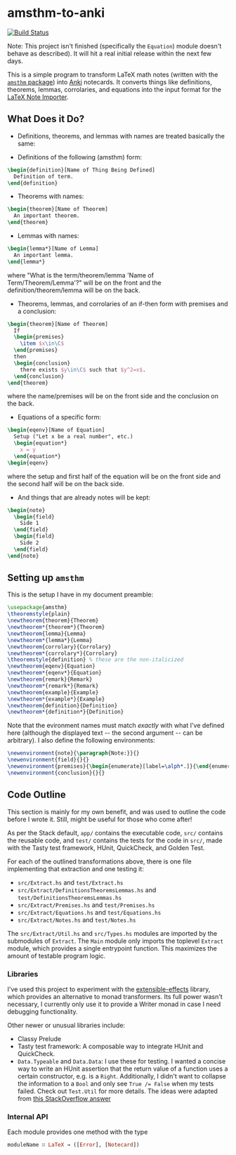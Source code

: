 # amsthm-to-anki

[![Build Status](https://travis-ci.org/siddharthist/amsthm-to-anki.svg?branch=master)](https://travis-ci.org/siddharthist/amsthm-to-anki)

Note: This project isn't finished (specifically the `Equation`) module doesn't behave as described). It will hit a real initial release within the next few days.

This is a simple program to transform LaTeX math notes (written with
the [`amsthm` package][amsthm]) into [Anki][anki] notecards. It converts things
like definitions, theorems, lemmas, corrolaries, and equations into the input
format for the [LaTeX Note Importer][latex-note-importer].

## What Does it Do?

 * Definitions, theorems, and lemmas with names are treated basically the same:
  - Definitions of the following (amsthm) form:
```tex
\begin{definition}[Name of Thing Being Defined]
  Definition of term.
\end{definition}
```
  - Theorems with names:
```tex
\begin{theorem}[Name of Theorem]
  An important theorem.
\end{theorem}
```
  - Lemmas with names:
```tex
\begin{lemma*}[Name of Lemma]
  An important lemma.
\end{lemma*}
```
  where "What is the term/theorem/lemma 'Name of Term/Theorem/Lemma'?" will be
  on the front and the definition/theorem/lemma will be on the back.
 * Theorems, lemmas, and corrolaries of an if-then form with premises and a
   conclusion:
```tex
\begin{theorem}[Name of Theorem]
  If
  \begin{premises}
    \item $x\in\C$
  \end{premises}
  then
  \begin{conclusion}
    there exists $y\in\C$ such that $y^2=x$.
  \end{conclusion}
\end{theorem}
```
  where the name/premises will be on the front side and the conclusion on the
  back.
 * Equations of a specific form:
```tex
\begin{eqenv}[Name of Equation]
  Setup ("Let x be a real number", etc.)
  \begin{equation*}
    x = y
  \end{equation*}
\begin{eqenv}
```
  where the setup and first half of the equation will be on the front side and the 
  second half will be on the back side.
 * And things that are already notes will be kept:
```tex
\begin{note}
  \begin{field}
    Side 1
  \end{field}
  \begin{field}
    Side 2
  \end{field}
\end{note}
```

## Setting up `amsthm`

This is the setup I have in my document preamble:
```latex
\usepackage{amsthm}
\theoremstyle{plain}
\newtheorem{theorem}{Theorem}
\newtheorem*{theorem*}{Theorem}
\newtheorem{lemma}{Lemma}
\newtheorem*{lemma*}{Lemma}
\newtheorem{corrolary}{Corrolary}
\newtheorem*{corrolary*}{Corrolary}
\theoremstyle{definition} % these are the non-italicized
\newtheorem{eqenv}{Equation}
\newtheorem*{eqenv*}{Equation}
\newtheorem{remark}{Remark}
\newtheorem*{remark*}{Remark}
\newtheorem{example}{Example}
\newtheorem*{example*}{Example}
\newtheorem{definition}{Definition}
\newtheorem*{definition*}{Definition}
```
Note that the evironment names must match _exactly_ with what I've defined here
(although the displayed text -- the second argument -- can be arbitrary). I also
define the following environments:
```latex
\newenvironment{note}{\paragraph{Note:}}{}
\newenvironment{field}{}{}
\newenvironment{premises}{\begin{enumerate}[label=\alph*.]}{\end{enumerate}}
\newenvironment{conclusion}{}{}
```

## Code Outline
This section is mainly for my own benefit, and was used to outline the code
before I wrote it. Still, might be useful for those who come after!

As per the Stack default, `app/` contains the executable code, `src/` contains
the reusable code, and `test/` contains the tests for the code in `src/`, made
with the Tasty test framework, HUnit, QuickCheck, and Golden Test.

For each of the outlined transformations above, there is one file implementing
that extraction and one testing it:

 * `src/Extract.hs` 
 and `test/Extract.hs`
 * `src/Extract/DefinitionsTheoremsLemmas.hs` 
 and `test/DefinitionsTheoremsLemmas.hs`
 * `src/Extract/Premises.hs` 
 and `test/Premises.hs`
 * `src/Extract/Equations.hs` 
 and `test/Equations.hs`
 * `src/Extract/Notes.hs` 
 and `test/Notes.hs`
 
The `src/Extract/Util.hs` and `src/Types.hs` modules are imported by the
submodules of `Extract`. The `Main` module only imports the toplevel `Extract`
module, which provides a single entrypoint function. This maximizes the amount
of testable program logic.

### Libraries

I've used this project to experiment with
the [extensible-effects][extensible-effects] library, which provides an
alternative to monad transformers. Its full power wasn't necessary, I currently
only use it to provide a Writer monad in case I need debugging functionality.

Other newer or unusual libraries include:
 * Classy Prelude 
 * Tasty test framework: A composable way to integrate HUnit and QuickCheck.
 * `Data.Typeable` and `Data.Data`: I use these for testing. I wanted a concise
   way to write an HUnit assertion that the return value of a function uses a
   certain constructor, e.g. is a `Right`. Additionally, I didn't want to
   collapse the information to a `Bool` and only see `True /= False` when my
   tests failed. Check out `Test.Util` for more details. The ideas were adapted
   from [this StackOverflow answer][so]

### Internal API

Each module provides one method with the type
```haskell
moduleName ∷ LaTeX → ([Error], [Notecard])
```

[amsthm]: http://www.ctan.org/pkg/amsthm
[anki]: http://ankisrs.net/
[latex-note-importer]: http://reh.math.uni-duesseldorf.de/~zibrowius/LatexNoteImporter/
[extensible-effects]: https://hackage.haskell.org/package/extensible-effects
[so]: http://stackoverflow.com/questions/25587501/test-if-a-value-matches-a-constructor
